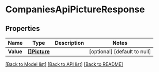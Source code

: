 # CompaniesApiPictureResponse

## Properties
Name | Type | Description | Notes
------------ | ------------- | ------------- | -------------
**Value** | [**[]Picture**](picture.md) |  | [optional] [default to null]

[[Back to Model list]](../README.md#documentation-for-models) [[Back to API list]](../README.md#documentation-for-api-endpoints) [[Back to README]](../README.md)


